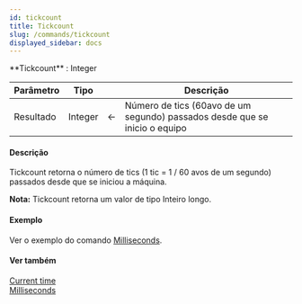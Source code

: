 ```yaml
---
id: tickcount
title: Tickcount
slug: /commands/tickcount
displayed_sidebar: docs
---
```


<!--REF #_command_.Tickcount.Syntax-->**Tickcount**  : Integer<!-- END REF-->
<!--REF #_command_.Tickcount.Params-->
| Parâmetro | Tipo |  | Descrição |
| --- | --- | --- | --- |
| Resultado | Integer | &#8592; | Número de tics (60avo de um segundo) passados desde que se inicio o equipo |

<!-- END REF-->

#### Descrição 

<!--REF #_command_.Tickcount.Summary-->Tickcount retorna o número de tics (1 tic = 1 / 60 avos de um segundo) passados desde que se iniciou a máquina.<!-- END REF-->

**Nota:** Tickcount retorna um valor de tipo Inteiro longo.

#### Exemplo 

Ver o exemplo do comando [Milliseconds](milliseconds.md "Milliseconds").

#### Ver também 

[Current time](current-time.md)  
[Milliseconds](milliseconds.md)  